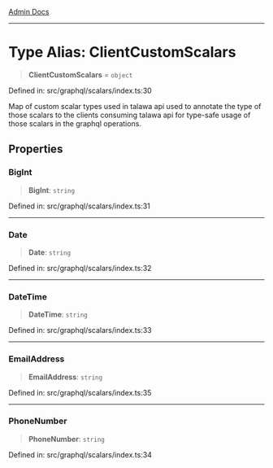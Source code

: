 [Admin Docs](/)

***

# Type Alias: ClientCustomScalars

> **ClientCustomScalars** = `object`

Defined in: src/graphql/scalars/index.ts:30

Map of custom scalar types used in talawa api used to annotate the type of those scalars to the clients consuming talawa api for type-safe usage of those scalars in the graphql operations.

## Properties

### BigInt

> **BigInt**: `string`

Defined in: src/graphql/scalars/index.ts:31

***

### Date

> **Date**: `string`

Defined in: src/graphql/scalars/index.ts:32

***

### DateTime

> **DateTime**: `string`

Defined in: src/graphql/scalars/index.ts:33

***

### EmailAddress

> **EmailAddress**: `string`

Defined in: src/graphql/scalars/index.ts:35

***

### PhoneNumber

> **PhoneNumber**: `string`

Defined in: src/graphql/scalars/index.ts:34
